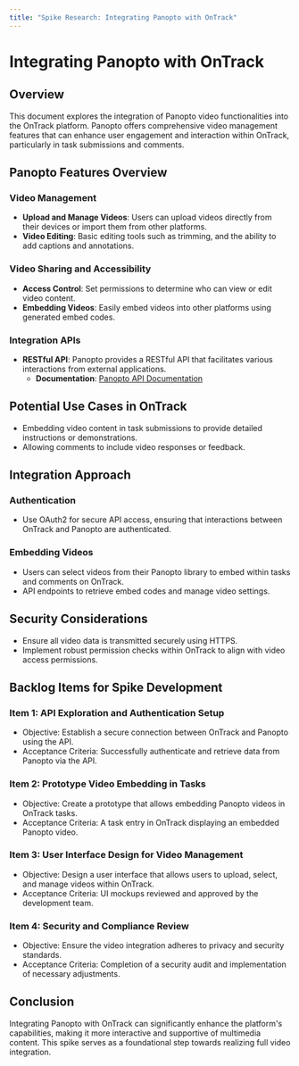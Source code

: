 ```yaml
---
title: "Spike Research: Integrating Panopto with OnTrack"
---
```


# Integrating Panopto with OnTrack

## Overview
This document explores the integration of Panopto video functionalities into the OnTrack platform. Panopto offers comprehensive video management features that can enhance user engagement and interaction within OnTrack, particularly in task submissions and comments.

## Panopto Features Overview

### Video Management
- **Upload and Manage Videos**: Users can upload videos directly from their devices or import them from other platforms.
- **Video Editing**: Basic editing tools such as trimming, and the ability to add captions and annotations.

### Video Sharing and Accessibility
- **Access Control**: Set permissions to determine who can view or edit video content.
- **Embedding Videos**: Easily embed videos into other platforms using generated embed codes.

### Integration APIs
- **RESTful API**: Panopto provides a RESTful API that facilitates various interactions from external applications.
  - **Documentation**: [Panopto API Documentation](https://demo.hosted.panopto.com/Panopto/api/docs/index.html)

## Potential Use Cases in OnTrack
- Embedding video content in task submissions to provide detailed instructions or demonstrations.
- Allowing comments to include video responses or feedback.

## Integration Approach

### Authentication
- Use OAuth2 for secure API access, ensuring that interactions between OnTrack and Panopto are authenticated.

### Embedding Videos
- Users can select videos from their Panopto library to embed within tasks and comments on OnTrack.
- API endpoints to retrieve embed codes and manage video settings.

## Security Considerations
- Ensure all video data is transmitted securely using HTTPS.
- Implement robust permission checks within OnTrack to align with video access permissions.

## Backlog Items for Spike Development

### Item 1: API Exploration and Authentication Setup
- Objective: Establish a secure connection between OnTrack and Panopto using the API.
- Acceptance Criteria: Successfully authenticate and retrieve data from Panopto via the API.

### Item 2: Prototype Video Embedding in Tasks
- Objective: Create a prototype that allows embedding Panopto videos in OnTrack tasks.
- Acceptance Criteria: A task entry in OnTrack displaying an embedded Panopto video.

### Item 3: User Interface Design for Video Management
- Objective: Design a user interface that allows users to upload, select, and manage videos within OnTrack.
- Acceptance Criteria: UI mockups reviewed and approved by the development team.

### Item 4: Security and Compliance Review
- Objective: Ensure the video integration adheres to privacy and security standards.
- Acceptance Criteria: Completion of a security audit and implementation of necessary adjustments.

## Conclusion
Integrating Panopto with OnTrack can significantly enhance the platform's capabilities, making it more interactive and supportive of multimedia content. This spike serves as a foundational step towards realizing full video integration.
